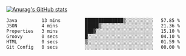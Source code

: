 [![Anurag's GitHub stats](https://github-readme-stats.vercel.app/api?username=sebasphere&count_private=true&theme=tokyonight)](https://github.com/anuraghazra/github-readme-stats)

<!--START_SECTION:waka-->

```text
Java         13 mins         ██████████████▒░░░░░░░░░░   57.85 %
JSON         4 mins          █████▒░░░░░░░░░░░░░░░░░░░   21.36 %
Properties   3 mins          ███▓░░░░░░░░░░░░░░░░░░░░░   15.10 %
Groovy       0 secs          █░░░░░░░░░░░░░░░░░░░░░░░░   04.10 %
HTML         0 secs          ▒░░░░░░░░░░░░░░░░░░░░░░░░   01.59 %
Git Config   0 secs          ░░░░░░░░░░░░░░░░░░░░░░░░░   00.00 %
```

<!--END_SECTION:waka-->
